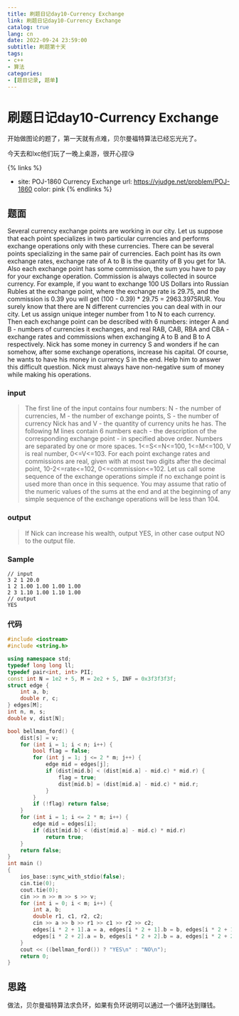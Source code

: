 ```yaml
---
title: 刷题日记day10-Currency Exchange
link: 刷题日记day10-Currency Exchange
catalog: true
lang: cn
date: 2022-09-24 23:59:00 
subtitle: 刷题第十天
tags:
- c++
- 算法
categories:
- [题目记录, 题单]
---
```

# 刷题日记day10-Currency Exchange

开始做图论的题了，第一天就有点难，贝尔曼福特算法已经忘光光了。

今天去和lxc他们玩了一晚上桌游，很开心捏😘

{% links %}
- site: POJ-1860 Currency Exchange
  url: https://vjudge.net/problem/POJ-1860
  color: pink
{% endlinks %} 

## 题面

Several currency exchange points are working in our city. Let us suppose that each point specializes in two particular currencies and performs exchange operations only with these currencies. There can be several points specializing in the same pair of currencies. Each point has its own exchange rates, exchange rate of A to B is the quantity of B you get for 1A. Also each exchange point has some commission, the sum you have to pay for your exchange operation. Commission is always collected in source currency.
For example, if you want to exchange 100 US Dollars into Russian Rubles at the exchange point, where the exchange rate is 29.75, and the commission is 0.39 you will get (100 - 0.39) * 29.75 = 2963.3975RUR.
You surely know that there are N different currencies you can deal with in our city. Let us assign unique integer number from 1 to N to each currency. Then each exchange point can be described with 6 numbers: integer A and B - numbers of currencies it exchanges, and real RAB, CAB, RBA and CBA - exchange rates and commissions when exchanging A to B and B to A respectively.
Nick has some money in currency S and wonders if he can somehow, after some exchange operations, increase his capital. Of course, he wants to have his money in currency S in the end. Help him to answer this difficult question. Nick must always have non-negative sum of money while making his operations.

### input

> The first line of the input contains four numbers: N - the number of currencies, M - the number of exchange points, S - the number of currency Nick has and V - the quantity of currency units he has. The following M lines contain 6 numbers each - the description of the corresponding exchange point - in specified above order. Numbers are separated by one or more spaces. 1<=S<=N<=100, 1<=M<=100, V is real number, 0<=V<=103.
> For each point exchange rates and commissions are real, given with at most two digits after the decimal point, 10-2<=rate<=102, 0<=commission<=102.
> Let us call some sequence of the exchange operations simple if no exchange point is used more than once in this sequence. You may assume that ratio of the numeric values of the sums at the end and at the beginning of any simple sequence of the exchange operations will be less than 104.

### output

> If Nick can increase his wealth, output YES, in other case output NO to the output file.

### Sample

```
// input
3 2 1 20.0
1 2 1.00 1.00 1.00 1.00
2 3 1.10 1.00 1.10 1.00
// output
YES
```

### 代码

```cpp
#include <iostream>
#include <string.h>

using namespace std;
typedef long long ll;
typedef pair<int, int> PII;
const int N = 1e2 + 5, M = 2e2 + 5, INF = 0x3f3f3f3f;
struct edge {
    int a, b;
    double r, c;
} edges[M];
int n, m, s;
double v, dist[N];

bool bellman_ford() {
    dist[s] = v;
    for (int i = 1; i < n; i++) {
        bool flag = false;
        for (int j = 1; j <= 2 * m; j++) {
            edge mid = edges[j];
            if (dist[mid.b] < (dist[mid.a] - mid.c) * mid.r) {
                flag = true;
                dist[mid.b] = (dist[mid.a] - mid.c) * mid.r;
            }
        }
        if (!flag) return false;
    }
    for (int i = 1; i <= 2 * m; i++) {
        edge mid = edges[i];
        if (dist[mid.b] < (dist[mid.a] - mid.c) * mid.r)
            return true;
    }
    return false;
}
int main ()
{
    ios_base::sync_with_stdio(false);
    cin.tie(0);
    cout.tie(0);
    cin >> n >> m >> s >> v;
    for (int i = 0; i < m; i++) {
        int a, b;
        double r1, c1, r2, c2;
        cin >> a >> b >> r1 >> c1 >> r2 >> c2;
        edges[i * 2 + 1].a = a, edges[i * 2 + 1].b = b, edges[i * 2 + 1].r = r1, edges[i * 2 + 1].c = c1;
        edges[i * 2 + 2].a = b, edges[i * 2 + 2].b = a, edges[i * 2 + 2].r = r2, edges[i * 2 + 2].c = c2;
    }
    cout << ((bellman_ford()) ? "YES\n" : "NO\n");
    return 0;
}
```

## 思路

做法，贝尔曼福特算法求负环，如果有负环说明可以通过一个循环达到赚钱。